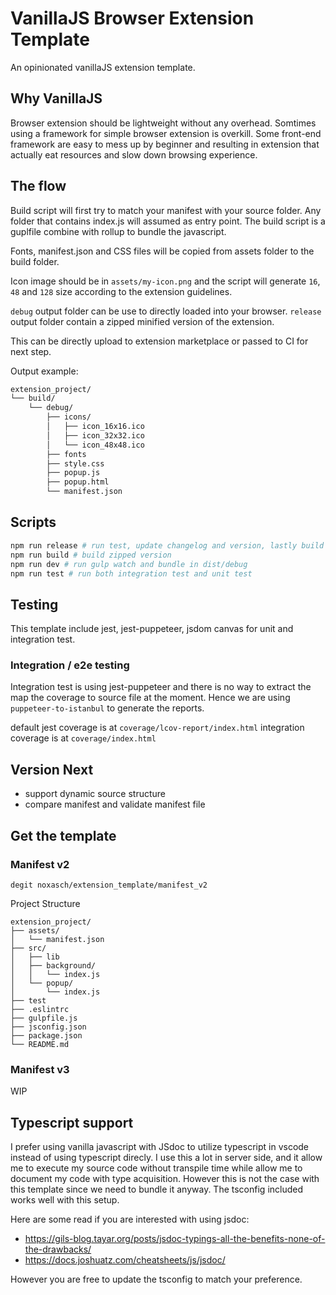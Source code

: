 # VanillaJS Browser Extension Template

An opinionated vanillaJS extension template.

## Why VanillaJS

Browser extension should be lightweight without any overhead. Somtimes
using a framework for simple browser extension is overkill. Some front-end
framework are easy to mess up by beginner and resulting in extension that
actually eat resources and slow down browsing experience.

## The flow

Build script will first try to match your manifest with your source folder.
Any folder that contains index.js will assumed as entry point.
The build script is a guplfile combine with rollup to bundle the javascript.

Fonts, manifest.json and CSS files will be copied from assets folder to the build folder.

Icon image should be in `assets/my-icon.png` and the script will generate `16`, `48` and `128` 
size according to the extension guidelines.

`debug` output folder can be use to directly loaded into your browser.
`release` output folder contain a zipped minified version of the extension.

This can be directly upload to extension marketplace or passed to CI for next step.

Output example:
```sh
extension_project/
└── build/
    └── debug/
        ├── icons/
        │   ├── icon_16x16.ico
        │   ├── icon_32x32.ico
        │   └── icon_48x48.ico
        ├── fonts
        ├── style.css
        ├── popup.js
        ├── popup.html
        └── manifest.json
```

## Scripts

```sh
npm run release # run test, update changelog and version, lastly build zipped version
npm run build # build zipped version
npm run dev # run gulp watch and bundle in dist/debug
npm run test # run both integration test and unit test
```

## Testing

This template include jest, jest-puppeteer, jsdom canvas for unit and integration test.

### Integration / e2e testing
Integration test is using jest-puppeteer and there is no way to extract the map 
the coverage to source file at the moment. Hence we are using `puppeteer-to-istanbul` 
to generate the reports.

default jest coverage is at `coverage/lcov-report/index.html`
integration coverage is at `coverage/index.html`

## Version Next
- support dynamic source structure
- compare manifest and validate manifest file

## Get the template

### Manifest v2
```
degit noxasch/extension_template/manifest_v2
```

Project Structure
```
extension_project/
├── assets/
│   └── manifest.json
├── src/
│   ├── lib
│   ├── background/
│   │   └── index.js
│   └── popup/
│       └── index.js
├── test
├── .eslintrc
├── gulpfile.js
├── jsconfig.json
├── package.json
└── README.md
```


### Manifest v3

WIP

## Typescript support

I prefer using vanilla javascript with JSdoc to utilize typescript in vscode instead
of using typescript direcly. I use this a lot in server side, and it allow me to execute 
my source code without transpile time while allow me to document my code with type acquisition.
However this is not the case with this template since we need to bundle it anyway. 
The tsconfig included works well with this setup.

Here are some read if you are interested with using jsdoc:
- https://gils-blog.tayar.org/posts/jsdoc-typings-all-the-benefits-none-of-the-drawbacks/
- https://docs.joshuatz.com/cheatsheets/js/jsdoc/

However you are free to update the tsconfig to match your preference.
